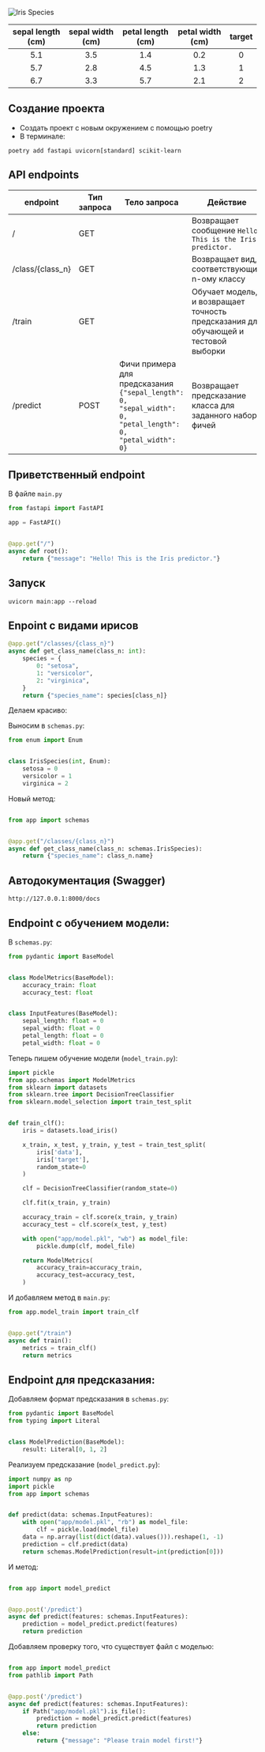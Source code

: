 ![Iris Species](https://miro.medium.com/v2/resize:fit:1400/format:webp/1*7bnLKsChXq94QjtAiRn40w.png)

| sepal length (cm) | sepal width (cm) | petal length (cm) | petal width (cm) | target |
|:-----------------:|:----------------:|:-----------------:|:----------------:|:------:|
|        5.1        |       3.5        |        1.4        |       0.2        |   0    |
|        5.7        |       2.8        |        4.5        |       1.3        |   1    |
|        6.7        |       3.3        |        5.7        |       2.1        |   2    |

## Создание проекта

* Создать проект с новым окружением с помощью poetry
* В терминале:

```commandline
poetry add fastapi uvicorn[standard] scikit-learn
```

## API endpoints

| endpoint         | Тип запроса | Тело запроса                                                                                                 | Действие                                                                            |
|------------------|-------------|--------------------------------------------------------------------------------------------------------------|-------------------------------------------------------------------------------------|
| /                | GET         |                                                                                                              | Возвращает сообщение ``Hello! This is the Iris predictor.``                         |
| /class/{class_n} | GET         |                                                                                                              | Возвращает вид, соответствующий n-ому классу                                        |
| /train           | GET         |                                                                                                              | Обучает модель, и возвращает точность предсказания для обучающей и тестовой выборки |
| /predict         | POST        | Фичи примера для предсказания ``{"sepal_length": 0, "sepal_width": 0, "petal_length": 0, "petal_width": 0}`` | Возвращает предсказание класса для заданного набора фичей                           |

## Приветственный endpoint

В файле ``main.py``

```python
from fastapi import FastAPI

app = FastAPI()


@app.get("/")
async def root():
    return {"message": "Hello! This is the Iris predictor."}
```

## Запуск

```commandline
uvicorn main:app --reload
```

## Enpoint c видами ирисов

```python
@app.get("/classes/{class_n}")
async def get_class_name(class_n: int):
    species = {
        0: "setosa",
        1: "versicolor",
        2: "virginica",
    }
    return {"species_name": species[class_n]}
```

Делаем красиво:

Выносим в ``schemas.py``:

```python
from enum import Enum


class IrisSpecies(int, Enum):
    setosa = 0
    versicolor = 1
    virginica = 2
```

Новый метод:

```python

from app import schemas


@app.get("/classes/{class_n}")
async def get_class_name(class_n: schemas.IrisSpecies):
    return {"species_name": class_n.name}
```

## Автодокументация (Swagger)

```commandline
http://127.0.0.1:8000/docs
```

## Endpoint с обучением модели:

В ``schemas.py``:

```python
from pydantic import BaseModel


class ModelMetrics(BaseModel):
    accuracy_train: float
    accuracy_test: float


class InputFeatures(BaseModel):
    sepal_length: float = 0
    sepal_width: float = 0
    petal_length: float = 0
    petal_width: float = 0
```

Теперь пишем обучение модели (``model_train.py``):

```python
import pickle
from app.schemas import ModelMetrics
from sklearn import datasets
from sklearn.tree import DecisionTreeClassifier
from sklearn.model_selection import train_test_split


def train_clf():
    iris = datasets.load_iris()

    x_train, x_test, y_train, y_test = train_test_split(
        iris['data'],
        iris['target'],
        random_state=0
    )

    clf = DecisionTreeClassifier(random_state=0)

    clf.fit(x_train, y_train)

    accuracy_train = clf.score(x_train, y_train)
    accuracy_test = clf.score(x_test, y_test)

    with open("app/model.pkl", "wb") as model_file:
        pickle.dump(clf, model_file)

    return ModelMetrics(
        accuracy_train=accuracy_train,
        accuracy_test=accuracy_test,
    )

```

И добавляем метод в ``main.py``:

```python
from app.model_train import train_clf


@app.get("/train")
async def train():
    metrics = train_clf()
    return metrics
```

## Endpoint для предсказания:

Добавляем формат предсказания в ``schemas.py``:

```python
from pydantic import BaseModel
from typing import Literal


class ModelPrediction(BaseModel):
    result: Literal[0, 1, 2]
```

Реализуем предсказание (``model_predict.py``):

```python
import numpy as np
import pickle
from app import schemas


def predict(data: schemas.InputFeatures):
    with open("app/model.pkl", "rb") as model_file:
        clf = pickle.load(model_file)
    data = np.array(list(dict(data).values())).reshape(1, -1)
    prediction = clf.predict(data)
    return schemas.ModelPrediction(result=int(prediction[0]))

```

И метод:

```python

from app import model_predict


@app.post('/predict')
async def predict(features: schemas.InputFeatures):
    prediction = model_predict.predict(features)
    return prediction
```

Добавляем проверку того, что существует файл с моделью:

```python

from app import model_predict
from pathlib import Path


@app.post('/predict')
async def predict(features: schemas.InputFeatures):
    if Path("app/model.pkl").is_file():
        prediction = model_predict.predict(features)
        return prediction
    else:
        return {"message": "Please train model first!"}
```